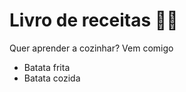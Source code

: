 # Livro de receitas :woman_cook:

Quer aprender a cozinhar? Vem comigo

- Batata frita
- Batata cozida